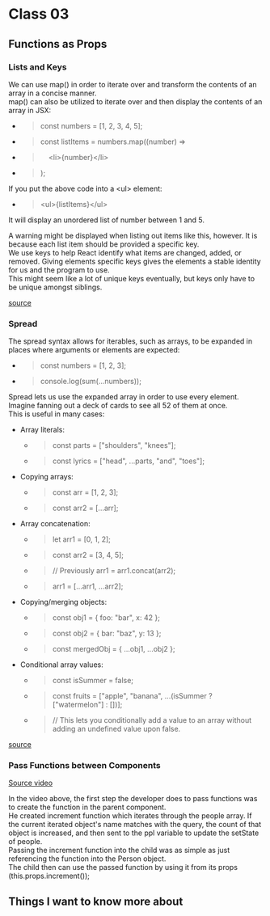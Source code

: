 # Class 03

## Functions as Props

### Lists and Keys

We can use map() in order to iterate over and transform the contents of an array in a concise manner.  
map() can also be utilized to iterate over and then display the contents of an array in JSX:

- > const numbers = [1, 2, 3, 4, 5];
- > const listItems = numbers.map((number) =>
- > &nbsp; &nbsp; \<li>{number}\</li>
- > );

If you put the above code into a \<ul> element:

- > \<ul>{listItems}\</ul>

It will display an unordered list of number between 1 and 5.

A warning might be displayed when listing out items like this, however. It is because each list item should be provided a specific key.  
We use keys to help React identify what items are changed, added, or removed. Giving elements specific keys gives the elements a stable identity for us and the program to use.  
This might seem like a lot of unique keys eventually, but keys only have to be unique amongst siblings.

[source](https://legacy.reactjs.org/docs/lists-and-keys.html)

### Spread

The spread syntax allows for iterables, such as arrays, to be expanded in places where arguments or elements are expected:

- > const numbers = [1, 2, 3];
- > console.log(sum(...numbers));

Spread lets us use the expanded array in order to use every element. Imagine fanning out a deck of cards to see all 52 of them at once.  
This is useful in many cases:

- Array literals:
  - > const parts = ["shoulders", "knees"];  
  - > const lyrics = ["head", ...parts, "and", "toes"];  
- Copying arrays:
  - > const arr = [1, 2, 3];  
  - > const arr2 = [...arr];
- Array concatenation:
  - > let arr1 = [0, 1, 2];
  - > const arr2 = [3, 4, 5];
  - > // Previously arr1 = arr1.concat(arr2);
  - > arr1 = [...arr1, ...arr2];
- Copying/merging objects:
  - > const obj1 = { foo: "bar", x: 42 };
  - > const obj2 = { bar: "baz", y: 13 };
  - > const mergedObj = { ...obj1, ...obj2 };
- Conditional array values:
  - > const isSummer = false;
  - > const fruits = ["apple", "banana", ...(isSummer ? ["watermelon"] : [])];
  - > // This lets you conditionally add a value to an array without adding an undefined value upon false.

[source](https://developer.mozilla.org/en-US/docs/Web/JavaScript/Reference/Operators/Spread_syntax)

### Pass Functions between Components

[Source video](https://www.youtube.com/watch?v=c05OL7XbwXU)

In the video above, the first step the developer does to pass functions was to create the function in the parent component.  
He created increment function which iterates through the people array. If the current iterated object's name matches with the query, the count of that object is increased, and then sent to the ppl variable to update the setState of people.  
Passing the increment function into the child was as simple as just referencing the function into the Person object.  
The child then can use the passed function by using it from its props (this.props.increment());

## Things I want to know more about
